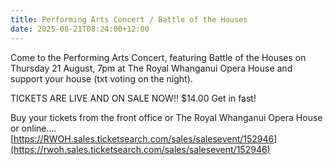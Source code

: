 ```yaml
---
title: Performing Arts Concert / Battle of the Houses
date: 2025-08-21T08:24:00+12:00
---
```

Come to the Performing Arts Concert, featuring Battle of the Houses on Thursday 21 August, 7pm at The Royal Whanganui Opera House and support your house (txt voting on the night).  

TICKETS ARE LIVE AND ON SALE NOW!! $14.00 Get in fast!  

Buy your tickets from the front office or The Royal Whanganui Opera House or online....  
[https://RWOH.sales.ticketsearch.com/sales/salesevent/152946](https://rwoh.sales.ticketsearch.com/sales/salesevent/152946)
